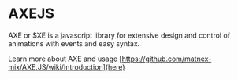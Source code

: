 # AXEJS
AXE or $XE is a javascript library for extensive design and control of animations with events and easy syntax.

Learn more about AXE and usage [https://github.com/matnex-mix/AXE.JS/wiki/Introduction](here)
